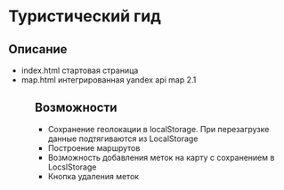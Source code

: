 <h1> Туристический гид </h1>
<h2> Описание </h2>

<ul>
<li>index.html стартовая страница</li>
<li>map.html интегрированная yandex api map 2.1</li>
<ul>

<h2> Возможности </h2>

<ul>
<li>Сохранение геолокации в localStorage. При перезагрузке данные подтягиваются из LocalStorage</li>
<li>Построение маршрутов</li>
<li>Возможность добавления меток на карту с сохранением в LocslStorage</li>
<li>Кнопка удаления меток</li>
<ul>





